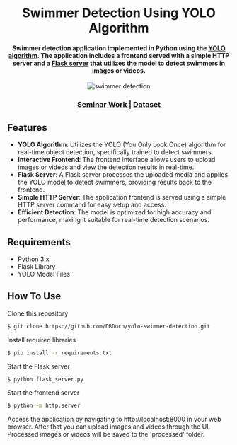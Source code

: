 <h1 align="center">
  Swimmer Detection Using YOLO Algorithm
  <br>
</h1>

<h4 align="center">Swimmer detection application implemented in Python using the <a href="https://github.com/ultralytics/yolov5">YOLO algorithm</a>. The application includes a frontend served with a simple HTTP server and a <a href="https://flask.palletsprojects.com/en/3.0.x/">Flask server</a> that utilizes the model to detect swimmers in images or videos.</h4>

<p align="center">
  <img src="https://media3.giphy.com/media/v1.Y2lkPTc5MGI3NjExNnQ5MjlvbXBrNnl1amV3ZGRma3M0N2h2MmJ0dGxveDlpN2oyYjkyZyZlcD12MV9pbnRlcm5hbF9naWZfYnlfaWQmY3Q9Zw/5yfZXty3v88Id2SxSh/giphy.gif" alt="swimmer detection" />
</p>

<div align="center">
  <h3>
    <a href="https://mega.nz/file/gMpWQIxA#vcRiKPtP-S_pg3x3t9BEfE-P3o7KWTINwg8y6b7rjxA">
      Seminar Work
    </a>
    <span>|</span>
        <a href="https://universe.roboflow.com/maritime-cumkb/swimmer--swimmer/dataset/1">
      Dataset
    </a>
</h3>
</div>

## Features

- **YOLO Algorithm**: Utilizes the YOLO (You Only Look Once) algorithm for real-time object detection, specifically trained to detect swimmers.
- **Interactive Frontend**: The frontend interface allows users to upload images or videos and view the detection results in real-time.
- **Flask Server**: A Flask server processes the uploaded media and applies the YOLO model to detect swimmers, providing results back to the frontend.
- **Simple HTTP Server**: The application frontend is served using a simple HTTP server command for easy setup and access.
- **Efficient Detection**: The model is optimized for high accuracy and performance, making it suitable for real-time detection scenarios.

## Requirements

- Python 3.x
- Flask Library
- YOLO Model Files

## How To Use

Clone this repository
```bash
$ git clone https://github.com/DBDoco/yolo-swimmer-detection.git
```

Install required libraries
```bash
$ pip install -r requirements.txt
```

Start the Flask server
```bash
$ python flask_server.py
```

Start the frontend server
```bash
$ python -m http.server
```

Access the application by navigating to http://localhost:8000 in your web browser.
After that you can upload images and videos through the UI. Processed images or videos will be saved to the 'processed' folder.

